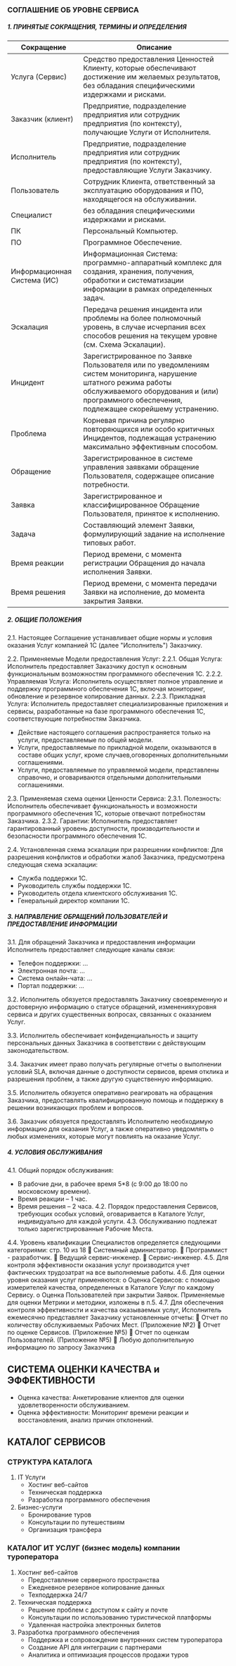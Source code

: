 ### СОГЛАШЕНИЕ ОБ УРОВНЕ СЕРВИСА
##### 1. ПРИНЯТЫЕ СОКРАЩЕНИЯ, ТЕРМИНЫ И ОПРЕДЕЛЕНИЯ
| Сокращение                  | Описание                                                                                                                                                                                                           |
|-----------------------------|--------------------------------------------------------------------------------------------------------------------------------------------------------------------------------------------------------------------|
| Услуга (Сервис)             | Средство предоставления Ценностей Клиенту, которые обеспечивают достижение им желаемых результатов, без обладания специфическими издержками и рисками.                                                             |
| Заказчик (клиент)           | Предприятие, подразделение предприятия или сотрудник предприятия (по контексту), получающие Услуги от Исполнителя.                                                                                                 |
| Исполнитель                 | Предприятие, подразделение предприятия или сотрудник предприятия (по контексту), предоставляющие Услуги Заказчику.                                                                                                 |
| Пользователь                | Сотрудник Клиента, ответственный за эксплуатацию оборудования и ПО, находящегося на обслуживании.                                                                                                                  |
| Специалист                  | без обладания специфическими издержками и рисками.                                                                                                                                                                 |
| ПК                          | Персональный Компьютер.                                                                                                                                                                                            |
| ПО                          | Программное Обеспечение.                                                                                                                                                                                           |
| Информационная Система (ИС) | Информационная Система: программно-аппаратный комплекс для создания, хранения, получения, обработки и систематизации информации в рамках определенных задач.                                                       |
| Эскалация                   | Передача решения инцидента или проблемы на более полномочный уровень, в случае исчерпания всех способов решения на текущем уровне (см. Схема Эскалации).                                                           |
| Инцидент                    | Зарегистрированное по Заявке Пользователя или по уведомлениям систем мониторинга, нарушение штатного режима работы обслуживаемого оборудования и (или) программного обеспечения, подлежащее скорейшему устранению. |
| Проблема                    | Корневая причина регулярно повторяющихся или особо критичных Инцидентов, подлежащая устранению максимально эффективным способом.                                                                                   |
| Обращение                   | Зарегистрированное в системе управления заявками обращение Пользователя, содержащее описание потребности.                                                                                                          |
| Заявка                      | Зарегистрированное и классифицированное Обращение Пользователя, принятое к исполнению.                                                                                                                             |
| Задача                      | Составляющий элемент Заявки, формулирующий задание на исполнение типовых работ.                                                                                                                                    |
| Время реакции               | Период времени, с момента регистрации Обращения до начала исполнения Заявки.                                                                                                                                       |
| Время решения               | Период времени, с момента передачи Заявки на исполнение, до момента закрытия Заявки.                                                                                                                               |

##### 2. ОБЩИЕ ПОЛОЖЕНИЯ
2.1. Настоящее Соглашение устанавливает общие нормы и условия оказания Услуг компанией 1C (далее "Исполнитель") Заказчику.

2.2. Применяемые Модели предоставления Услуг:
   2.2.1. Общая Услуга: Исполнитель предоставляет Заказчику доступ к основным функциональным возможностям программного обеспечения 1C.
   2.2.2. Управляемая Услуга: Исполнитель осуществляет полное управление и поддержку программного обеспечения 1C, включая мониторинг, обновление и резервное копирование данных.
   2.2.3. Прикладная Услуга: Исполнитель предоставляет специализированные приложения и сервисы, разработанные на базе программного обеспечения 1C, соответствующие потребностям Заказчика.
   - Действие настоящего соглашения распространяется только на услуги, предоставляемые по общей модели.
   - Услуги, предоставляемые по прикладной модели, оказываются в составе общих услуг, кроме случаев,оговоренных дополнительными соглашениями.
   - Услуги, предоставляемые по управляемой модели, представлены справочно, и оговариваются отдельными дополнительными соглашениями.

2.3. Применяемая схема оценки Ценности Сервиса:
   2.3.1. Полезность: Исполнитель обеспечивает функциональность и возможности программного обеспечения 1C, которые отвечают потребностям Заказчика.
   2.3.2. Гарантии: Исполнитель предоставляет гарантированный уровень доступности, производительности и безопасности программного обеспечения 1C.

2.4. Установленная схема эскалации при разрешении конфликтов:
Для разрешения конфликтов и обработки жалоб Заказчика, предусмотрена следующая схема эскалации:
   - Служба поддержки 1C.
   - Руководитель службы поддержки 1C.
   - Руководитель отдела клиентского обслуживания 1C.
   - Генеральный директор компании 1C.

##### 3. НАПРАВЛЕНИЕ ОБРАЩЕНИЙ ПОЛЬЗОВАТЕЛЕЙ И ПРЕДОСТАВЛЕНИЕ ИНФОРМАЦИИ
3.1. Для обращений Заказчика и предоставления информации Исполнитель предоставляет следующие каналы связи:
   - Телефон поддержки: ...
   - Электронная почта: ...
   - Система онлайн-чата: ...
   - Портал поддержки: ...

3.2. Исполнитель обязуется предоставлять Заказчику своевременную и достоверную информацию о статусе обращений, измененияхуровня сервиса и других существенных вопросах, связанных с оказанием Услуг.

3.3. Исполнитель обеспечивает конфиденциальность и защиту персональных данных Заказчика в соответствии с действующим законодательством.

3.4. Заказчик имеет право получать регулярные отчеты о выполнении условий SLA, включая данные о доступности сервисов, время отклика и разрешения проблем, а также другую существенную информацию.

3.5. Исполнитель обязуется оперативно реагировать на обращения Заказчика, предоставлять квалифицированную помощь и поддержку в решении возникающих проблем и вопросов.

3.6. Заказчик обязуется предоставлять Исполнителю необходимую информацию для оказания Услуг, а также оперативно уведомлять о любых изменениях, которые могут повлиять на оказание Услуг.

##### 4. УСЛОВИЯ ОБСЛУЖИВАНИЯ
4.1. Общий порядок обслуживания:
- В рабочие дни, в рабочее время 5*8 (с 9:00 до 18:00 по московскому времени).
- Время реакции – 1 час.
- Время решения – 2 часа.
4.2. Порядок предоставления Сервисов, требующих особых условий, оговаривается в Каталоге Услуг,
индивидуально для каждой услуги.
4.3. Обслуживанию подлежат только зарегистрированные Рабочие Места.

4.4. Уровень квалификации Специалистов определяется следующими категориями:
стр. 10 из 18
 Системный администратор.
 Программист - разработчик.
 Ведущий сервис-инженер.
 Сервис-инженер.
4.5. Для контроля эффективности оказания услуг производится учет фактических трудозатрат на все
выполняемые работы.
4.6. Для оценки уровня оказания услуг применяются:
o Оценка Сервисов: с помощью измерителей качества, определенных в Каталоге Услуг по каждому
Сервису.
o Оценка Пользователей при закрытии Заявок.
Применяемые для оценки Метрики и методики, изложены в п.5.
4.7. Для обеспечения контроля эффективности и качества оказываемых услуг, Исполнитель ежемесячно
представляет Заказчику установленные отчеты:
 Отчет по количеству обслуживаемых Рабочих Мест. (Приложение №2)
 Отчет по оценке Сервисов. (Приложение №5)
 Отчет по оценкам Пользователей. (Приложение №5)
 Любую дополнительную информацию по запросу Заказчика

## СИСТЕМА ОЦЕНКИ КАЧЕСТВА и ЭФФЕКТИВНОСТИ
- Оценка качества: Анкетирование клиентов для оценки удовлетворенности обслуживанием.
- Оценка эффективности: Мониторинг времени реакции и восстановления, анализ причин отклонений.

## КАТАЛОГ СЕРВИСОВ
### СТРУКТУРА КАТАЛОГА
1. IT Услуги
   - Хостинг веб-сайтов
   - Техническая поддержка
   - Разработка программного обеспечения
2. Бизнес-услуги
   - Бронирование туров
   - Консультации по путешествиям
   - Организация трансфера

### КАТАЛОГ ИТ УСЛУГ (бизнес модель) компании туроператора
1. Хостинг веб-сайтов
   - Предоставление серверного пространства
   - Ежедневное резервное копирование данных
   - Техподдержка 24/7
2. Техническая поддержка
   - Решение проблем с доступом к сайту и почте
   - Консультации по использованию туристической платформы
   - Удаленная настройка электронных билетов
3. Разработка программного обеспечения
   - Поддержка и сопровождение внутренних систем туроператора
   - Создание API для интеграции с партнерами
   - Аналитика и оптимизация процессов продажи туров

